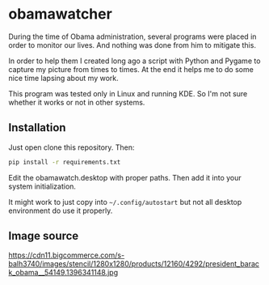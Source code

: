 # obamawatcher
During the time of Obama administration, several programs were placed in order to
monitor our lives.   And nothing was done from him to mitigate this.

In order to help them I created long ago a script with Python and Pygame to capture
my picture from times to times.  At the end it helps me to do some nice time
lapsing about my work.

This program was tested only in Linux and running KDE.  So I'm not sure whether it
works or not in other systems.

## Installation

Just open clone this repository.  Then:

```bash
pip install -r requirements.txt
```

Edit the obamawatch.desktop with proper paths.  Then add it into your system initialization.

It might work to just copy into `~/.config/autostart` but not all desktop environment do use
it properly.

## Image source
https://cdn11.bigcommerce.com/s-balh3740/images/stencil/1280x1280/products/12160/4292/president_barack_obama__54149.1396341148.jpg

